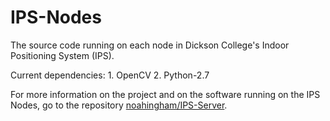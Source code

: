 IPS-Nodes
=========

The source code running on each node in Dickson College's Indoor Positioning System (IPS).

Current dependencies:
	1. OpenCV
	2. Python-2.7

For more information on the project and on the software running on the IPS Nodes, go to the repository [noahingham/IPS-Server](https://github.com/noahingham/IPS-Server).
